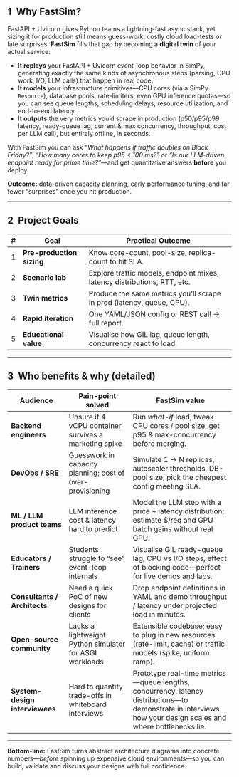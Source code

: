 ## 1 Why FastSim?

FastAPI + Uvicorn gives Python teams a lightning-fast async stack, yet sizing it for production still means guess-work, costly cloud load-tests or late surprises. **FastSim** fills that gap by becoming a **digital twin** of your actual service:

* It **replays** your FastAPI + Uvicorn event-loop behavior in SimPy, generating exactly the same kinds of asynchronous steps (parsing, CPU work, I/O, LLM calls) that happen in real code.
* It **models** your infrastructure primitives—CPU cores (via a SimPy `Resource`), database pools, rate-limiters, even GPU inference quotas—so you can see queue lengths, scheduling delays, resource utilization, and end-to-end latency.
* It **outputs** the very metrics you’d scrape in production (p50/p95/p99 latency, ready-queue lag, current & max concurrency, throughput, cost per LLM call), but entirely offline, in seconds.

With FastSim you can ask *“What happens if traffic doubles on Black Friday?”*, *“How many cores to keep p95 < 100 ms?”* or *“Is our LLM-driven endpoint ready for prime time?”*—and get quantitative answers **before** you deploy.

**Outcome:** data-driven capacity planning, early performance tuning, and far fewer “surprises” once you hit production.

---

## 2 Project Goals

| # | Goal                      | Practical Outcome                                                        |
| - | ------------------------- | ------------------------------------------------------------------------ |
| 1 | **Pre-production sizing** | Know core-count, pool-size, replica-count to hit SLA.                    |
| 2 | **Scenario lab**          | Explore traffic models, endpoint mixes, latency distributions, RTT, etc. |
| 3 | **Twin metrics**          | Produce the same metrics you’ll scrape in prod (latency, queue, CPU).    |
| 4 | **Rapid iteration**       | One YAML/JSON config or REST call → full report.                         |
| 5 | **Educational value**     | Visualise how GIL lag, queue length, concurrency react to load.          |

---

## 3 Who benefits & why (detailed)

| Audience                       | Pain-point solved                                         | FastSim value                                                                                                                                                |
| ------------------------------ | --------------------------------------------------------- | ------------------------------------------------------------------------------------------------------------------------------------------------------------ |
| **Backend engineers**          | Unsure if 4 vCPU container survives a marketing spike     | Run *what-if* load, tweak CPU cores / pool size, get p95 & max-concurrency before merging.                                                                   |
| **DevOps / SRE**               | Guesswork in capacity planning; cost of over-provisioning | Simulate 1 → N replicas, autoscaler thresholds, DB-pool size; pick the cheapest config meeting SLA.                                                          |
| **ML / LLM product teams**     | LLM inference cost & latency hard to predict              | Model the LLM step with a price + latency distribution; estimate \$/req and GPU batch gains without real GPU.                                                |
| **Educators / Trainers**       | Students struggle to “see” event-loop internals           | Visualise GIL ready-queue lag, CPU vs I/O steps, effect of blocking code—perfect for live demos and labs.                                                    |
| **Consultants / Architects**   | Need a quick PoC of new designs for clients               | Drop endpoint definitions in YAML and demo throughput / latency under projected load in minutes.                                                             |
| **Open-source community**      | Lacks a lightweight Python simulator for ASGI workloads   | Extensible codebase; easy to plug in new resources (rate-limit, cache) or traffic models (spike, uniform ramp).                                              |
| **System-design interviewees** | Hard to quantify trade-offs in whiteboard interviews      | Prototype real-time metrics—queue lengths, concurrency, latency distributions—to demonstrate in interviews how your design scales and where bottlenecks lie. |

---

**Bottom-line:** FastSim turns abstract architecture diagrams into concrete numbers—*before* spinning up expensive cloud environments—so you can build, validate and discuss your designs with full confidence.
